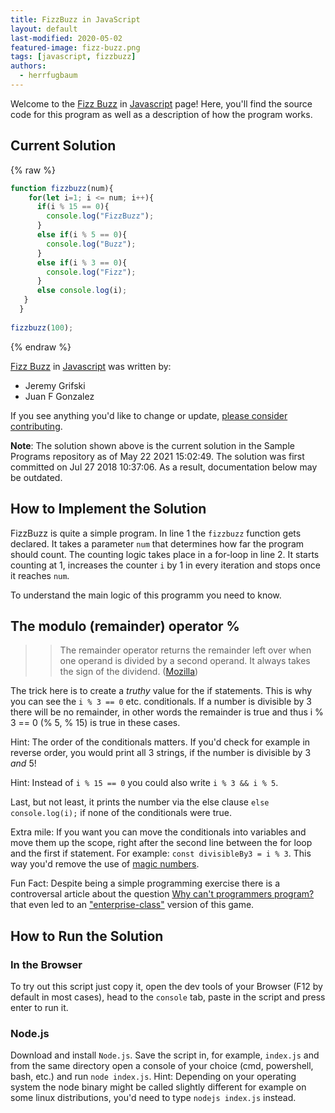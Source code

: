```yaml
---
title: FizzBuzz in JavaScript
layout: default
last-modified: 2020-05-02
featured-image: fizz-buzz.png
tags: [javascript, fizzbuzz]
authors:
  - herrfugbaum
---
```


Welcome to the [Fizz Buzz](https://sampleprograms.io/projects/fizz-buzz) in [Javascript](https://sampleprograms.io/languages/javascript) page! Here, you'll find the source code for this program as well as a description of how the program works.

## Current Solution

{% raw %}

```javascript
function fizzbuzz(num){
    for(let i=1; i <= num; i++){
      if(i % 15 == 0){
        console.log("FizzBuzz");
      }
      else if(i % 5 == 0){
        console.log("Buzz");
      }
      else if(i % 3 == 0){
        console.log("Fizz");
      }
      else console.log(i);
   }
  }
  
fizzbuzz(100);
```

{% endraw %}

[Fizz Buzz](https://sampleprograms.io/projects/fizz-buzz) in [Javascript](https://sampleprograms.io/languages/javascript) was written by:

- Jeremy Grifski
- Juan F Gonzalez

If you see anything you'd like to change or update, [please consider contributing](https://github.com/TheRenegadeCoder/sample-programs).

**Note**: The solution shown above is the current solution in the Sample Programs repository as of May 22 2021 15:02:49. The solution was first committed on Jul 27 2018 10:37:06. As a result, documentation below may be outdated.

## How to Implement the Solution

FizzBuzz is quite a simple program.
In line 1 the `fizzbuzz` function gets declared. It takes a parameter `num` that determines how far the program should count.
The counting logic takes place in a for-loop in line 2. It starts counting at 1, increases the counter `i` by 1 in every iteration and stops once it reaches `num`.

To understand the main logic of this programm you need to know.

## The modulo (remainder) operator %

>> The remainder operator returns the remainder left over when one operand is divided by a second operand. It always takes the sign of the dividend. ([Mozilla][1])

The trick here is to create a _truthy_ value for the if statements. This is why you can see the `i % 3 == 0` etc. conditionals. If a number is divisible by 3 there will be no remainder, in other words the remainder is true and thus i % 3 == 0 (% 5, % 15) is true in these cases.

Hint: The order of the conditionals matters. If you'd check for example in reverse order, you would print all 3 strings, if the number is divisible by 3 _and_ 5!

Hint: Instead of `i % 15 == 0` you could also write `i % 3 && i % 5`.

Last, but not least, it prints the number via the else clause `else console.log(i);` if none of the conditionals were true.

Extra mile: If you want you can move the conditionals into variables and move them up the scope, right after the second line between the for loop and the first if statement.
For example: `const divisibleBy3 = i % 3`. This way you'd remove the use of [magic numbers][2].

Fun Fact: Despite being a simple programming exercise there is a controversal article about the question [Why can't programmers program?](https://blog.codinghorror.com/why-cant-programmers-program/) that even led to an ["enterprise-class"](https://github.com/EnterpriseQualityCoding/FizzBuzzEnterpriseEdition) version of this game.

[1]: https://developer.mozilla.org/en-US/docs/Web/JavaScript/Reference/Operators/Remainder
[2]: https://en.wikipedia.org/wiki/Magic_number_(programming)


## How to Run the Solution

### In the Browser

To try out this script just copy it, open the dev tools of your Browser (F12 by default in most cases), head to the `console` tab, paste in the script and press enter to run it.

### Node.js

Download and install `Node.js`.
Save the script in, for example, `index.js` and from the same directory open a console of your choice (cmd, powershell, bash, etc.) and run `node index.js`.
Hint: Depending on your operating system the node binary might be called slightly different for example on some linux distributions, you'd need to type `nodejs index.js` instead.
